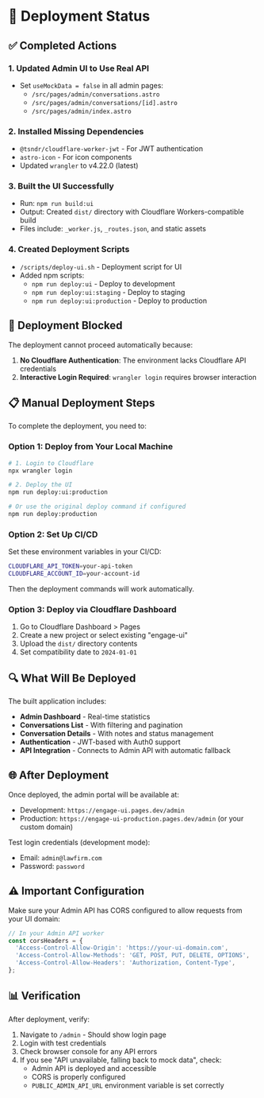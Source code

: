 # 🚀 Deployment Status

## ✅ Completed Actions

### 1. **Updated Admin UI to Use Real API**
- Set `useMockData = false` in all admin pages:
  - `/src/pages/admin/conversations.astro`
  - `/src/pages/admin/conversations/[id].astro`
  - `/src/pages/admin/index.astro`

### 2. **Installed Missing Dependencies**
- `@tsndr/cloudflare-worker-jwt` - For JWT authentication
- `astro-icon` - For icon components
- Updated `wrangler` to v4.22.0 (latest)

### 3. **Built the UI Successfully**
- Run: `npm run build:ui`
- Output: Created `dist/` directory with Cloudflare Workers-compatible build
- Files include: `_worker.js`, `_routes.json`, and static assets

### 4. **Created Deployment Scripts**
- `/scripts/deploy-ui.sh` - Deployment script for UI
- Added npm scripts:
  - `npm run deploy:ui` - Deploy to development
  - `npm run deploy:ui:staging` - Deploy to staging
  - `npm run deploy:ui:production` - Deploy to production

## 🔴 Deployment Blocked

The deployment cannot proceed automatically because:
1. **No Cloudflare Authentication**: The environment lacks Cloudflare API credentials
2. **Interactive Login Required**: `wrangler login` requires browser interaction

## 📋 Manual Deployment Steps

To complete the deployment, you need to:

### Option 1: Deploy from Your Local Machine

```bash
# 1. Login to Cloudflare
npx wrangler login

# 2. Deploy the UI
npm run deploy:ui:production

# Or use the original deploy command if configured
npm run deploy:production
```

### Option 2: Set Up CI/CD

Set these environment variables in your CI/CD:
```bash
CLOUDFLARE_API_TOKEN=your-api-token
CLOUDFLARE_ACCOUNT_ID=your-account-id
```

Then the deployment commands will work automatically.

### Option 3: Deploy via Cloudflare Dashboard

1. Go to Cloudflare Dashboard > Pages
2. Create a new project or select existing "engage-ui"
3. Upload the `dist/` directory contents
4. Set compatibility date to `2024-01-01`

## 🔍 What Will Be Deployed

The built application includes:
- **Admin Dashboard** - Real-time statistics
- **Conversations List** - With filtering and pagination
- **Conversation Details** - With notes and status management
- **Authentication** - JWT-based with Auth0 support
- **API Integration** - Connects to Admin API with automatic fallback

## 🌐 After Deployment

Once deployed, the admin portal will be available at:
- Development: `https://engage-ui.pages.dev/admin`
- Production: `https://engage-ui-production.pages.dev/admin` (or your custom domain)

Test login credentials (development mode):
- Email: `admin@lawfirm.com`
- Password: `password`

## ⚠️ Important Configuration

Make sure your Admin API has CORS configured to allow requests from your UI domain:
```javascript
// In your Admin API worker
const corsHeaders = {
  'Access-Control-Allow-Origin': 'https://your-ui-domain.com',
  'Access-Control-Allow-Methods': 'GET, POST, PUT, DELETE, OPTIONS',
  'Access-Control-Allow-Headers': 'Authorization, Content-Type',
};
```

## 📊 Verification

After deployment, verify:
1. Navigate to `/admin` - Should show login page
2. Login with test credentials
3. Check browser console for any API errors
4. If you see "API unavailable, falling back to mock data", check:
   - Admin API is deployed and accessible
   - CORS is properly configured
   - `PUBLIC_ADMIN_API_URL` environment variable is set correctly